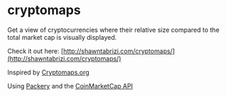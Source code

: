 # cryptomaps

Get a view of cryptocurrencies where their relative size compared to the total market cap is visually displayed.

Check it out here: [http://shawntabrizi.com/cryptomaps/](http://shawntabrizi.com/cryptomaps/)

Inspired by [Cryptomaps.org](http://cryptomaps.org/)

Using [Packery](https://github.com/metafizzy/packery) and the [CoinMarketCap API](http://coinmarketcap.com/)
